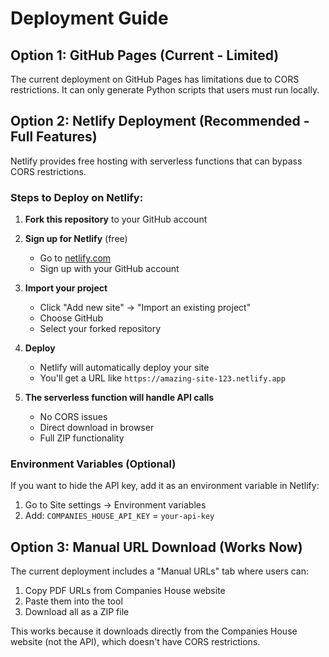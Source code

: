 # Deployment Guide

## Option 1: GitHub Pages (Current - Limited)
The current deployment on GitHub Pages has limitations due to CORS restrictions. It can only generate Python scripts that users must run locally.

## Option 2: Netlify Deployment (Recommended - Full Features)

Netlify provides free hosting with serverless functions that can bypass CORS restrictions.

### Steps to Deploy on Netlify:

1. **Fork this repository** to your GitHub account

2. **Sign up for Netlify** (free)
   - Go to [netlify.com](https://netlify.com)
   - Sign up with your GitHub account

3. **Import your project**
   - Click "Add new site" → "Import an existing project"
   - Choose GitHub
   - Select your forked repository

4. **Deploy**
   - Netlify will automatically deploy your site
   - You'll get a URL like `https://amazing-site-123.netlify.app`

5. **The serverless function will handle API calls**
   - No CORS issues
   - Direct download in browser
   - Full ZIP functionality

### Environment Variables (Optional)
If you want to hide the API key, add it as an environment variable in Netlify:
1. Go to Site settings → Environment variables
2. Add: `COMPANIES_HOUSE_API_KEY` = `your-api-key`

## Option 3: Manual URL Download (Works Now)

The current deployment includes a "Manual URLs" tab where users can:
1. Copy PDF URLs from Companies House website
2. Paste them into the tool
3. Download all as a ZIP file

This works because it downloads directly from the Companies House website (not the API), which doesn't have CORS restrictions.